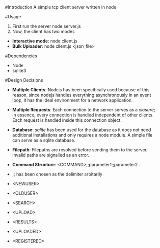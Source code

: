 #Introduction
A simple tcp client server written in node

#Usage
1. First run the server node server.js
2. Now, the client has two modes
 * __Interactive mode__: node client.js <hostname> <port>
 * __Bulk Uploader__: node client.js <hostname> <port> <json_file>

#Dependencies
* Node
* sqlite3

#Design Decisions
* __Multiple Clients__: Nodejs has been specifically used because of this
reason, since nodejs handles everything asynchronously in an event loop, it
has the ideal environment for a network application.

* __Multiple Requests__: Each connection to the server serves as a _closure_; in
essence, every connection is handled independent of other clients. Each request
is handled inside this connection object.

* __Database__: _sqlite_ has been used for the database as it does not need
additional installations and only requires a node module. A simple file can
serve as a sqlite database.

* __Filepath__: Filepaths are resolved before sending them to the server,
invalid paths are signalled as an error.

* __Command Structure__: \<COMMAND\>;;parameter1;;parameter2..

 * ;; has been chosen as the delimiter arbitarily
 * \<NEWUSER\>
 * \<OLDUSER\>
 * \<SEARCH\>
 * \<UPLOAD\>
 * \<RESULTS\>
 * \<UPLOADED\>
 * \<REGISTERED\>
